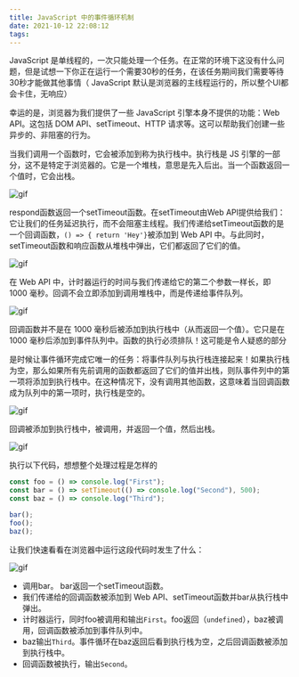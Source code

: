 ```yaml
---
title: JavaScript 中的事件循环机制
date: 2021-10-12 22:08:12
tags:
---
```


JavaScript 是单线程的，一次只能处理一个任务。在正常的环境下这没有什么问题，但是试想一下你正在运行一个需要30秒的任务，在该任务期间我们需要等待30秒才能做其他事情（ JavaScript 默认是浏览器的主线程运行的，所以整个UI都会卡住，无响应）

幸运的是，浏览器为我们提供了一些 JavaScript 引擎本身不提供的功能：Web API。这包括 DOM API、setTimeout、HTTP 请求等。这可以帮助我们创建一些异步的、非阻塞的行为。

当我们调用一个函数时，它会被添加到称为执行栈中。执行栈是 JS 引擎的一部分，这不是特定于浏览器的。它是一个堆栈，意思是先入后出。当一个函数返回一个值时，它会出栈。

![gif](/img/gid1.6.gif)

respond函数返回一个setTimeout函数。在setTimeout由Web API提供给我们：它让我们的任务延迟执行，而不会阻塞主线程。我们传递给setTimeout函数的是一个回调函数，`() => { return 'Hey'}`被添加到 Web API 中。与此同时，setTimeout函数和响应函数从堆栈中弹出，它们都返回了它们的值。

![gif](/img/gif2.1.gif)

在 Web API 中，计时器运行的时间与我们传递给它的第二个参数一样长，即 1000 毫秒。回调不会立即添加到调用堆栈中，而是传递给事件队列。

![gif](/img/gif3.1.gif)

回调函数并不是在 1000 毫秒后被添加到执行栈中（从而返回一个值）。它只是在 1000 毫秒后添加到事件队列中。函数的执行必须排队！这可能是令人疑惑的部分

是时候让事件循环完成它唯一的任务：将事件队列与执行栈连接起来！如果执行栈为空，那么如果所有先前调用的函数都返回了它们的值并出栈，则队事件列中的第一项将添加到执行栈中。在这种情况下，没有调用其他函数，这意味着当回调函数成为队列中的第一项时，执行栈是空的。

![gif](/img/gif4.gif)

回调被添加到执行栈中，被调用，并返回一个值，然后出栈。

![gif](/img/gif5.gif)

执行以下代码，想想整个处理过程是怎样的

```javascript
const foo = () => console.log("First");
const bar = () => setTimeout(() => console.log("Second"), 500);
const baz = () => console.log("Third");

bar();
foo();
baz();
```

让我们快速看看在浏览器中运行这段代码时发生了什么：

![gif](/img/gif14.1.gif)

- 调用bar。 bar返回一个setTimeout函数。
- 我们传递给的回调函数被添加到 Web API、setTimeout函数并bar从执行栈中弹出。
- 计时器运行，同时foo被调用和输出`First`。foo返回（`undefined`），baz被调用，回调函数被添加到事件队列中。
- baz输出`Third`。事件循环在baz返回后看到执行栈为空，之后回调函数被添加到执行栈中。
- 回调函数被执行，输出`Second`。

